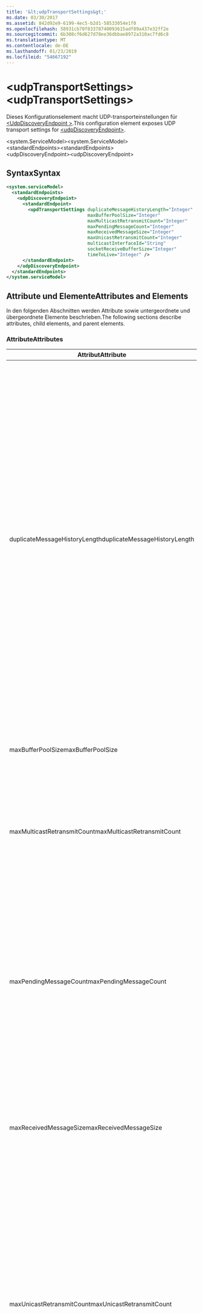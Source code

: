 ```yaml
---
title: '&lt;udpTransportSettings&gt;'
ms.date: 03/30/2017
ms.assetid: 842d92e9-6199-4ec5-b2d1-58533054e1f0
ms.openlocfilehash: 58931cb70f83378740093615adf89a437e32ff2e
ms.sourcegitcommit: 6b308cf6d627d78ee36dbbae8972a310ac7fd6c8
ms.translationtype: MT
ms.contentlocale: de-DE
ms.lasthandoff: 01/23/2019
ms.locfileid: "54667192"
---
```

# <a name="ltudptransportsettingsgt"></a><span data-ttu-id="d3675-102">&lt;udpTransportSettings&gt;</span><span class="sxs-lookup"><span data-stu-id="d3675-102">&lt;udpTransportSettings&gt;</span></span>
<span data-ttu-id="d3675-103">Dieses Konfigurationselement macht UDP-transporteinstellungen für [ \<UdpDiscoveryEndpoint >](../../../../../docs/framework/configure-apps/file-schema/wcf/udpdiscoveryendpoint.md).</span><span class="sxs-lookup"><span data-stu-id="d3675-103">This configuration element exposes UDP transport settings for [\<udpDiscoveryEndpoint>](../../../../../docs/framework/configure-apps/file-schema/wcf/udpdiscoveryendpoint.md).</span></span>  
  
<span data-ttu-id="d3675-104">\<system.ServiceModel></span><span class="sxs-lookup"><span data-stu-id="d3675-104">\<system.ServiceModel></span></span>  
<span data-ttu-id="d3675-105">\<standardEndpoints></span><span class="sxs-lookup"><span data-stu-id="d3675-105">\<standardEndpoints></span></span>  
<span data-ttu-id="d3675-106">\<udpDiscoveryEndpoint></span><span class="sxs-lookup"><span data-stu-id="d3675-106">\<udpDiscoveryEndpoint></span></span>  
  
## <a name="syntax"></a><span data-ttu-id="d3675-107">Syntax</span><span class="sxs-lookup"><span data-stu-id="d3675-107">Syntax</span></span>  
  
```xml  
<system.serviceModel>
  <standardEndpoints>
    <udpDiscoveryEndpoint>
      <standardEndpoint>
        <updTransportSettings duplicateMessageHistoryLength="Integer"
                              maxBufferPoolSize="Integer"
                              maxMulticastRetransmitCount="Integer"
                              maxPendingMessageCount="Integer"
                              maxReceivedMessageSize="Integer"
                              maxUnicastRetransmitCount="Integer"
                              multicastInterfaceId="String"
                              socketReceiveBufferSize="Integer"
                              timeToLive="Integer" />
      </standardEndpoint>
    </udpDiscoveryEndpoint>
  </standardEndpoints>
</system.serviceModel>
```  
  
## <a name="attributes-and-elements"></a><span data-ttu-id="d3675-108">Attribute und Elemente</span><span class="sxs-lookup"><span data-stu-id="d3675-108">Attributes and Elements</span></span>  
 <span data-ttu-id="d3675-109">In den folgenden Abschnitten werden Attribute sowie untergeordnete und übergeordnete Elemente beschrieben.</span><span class="sxs-lookup"><span data-stu-id="d3675-109">The following sections describe attributes, child elements, and parent elements.</span></span>  
  
### <a name="attributes"></a><span data-ttu-id="d3675-110">Attribute</span><span class="sxs-lookup"><span data-stu-id="d3675-110">Attributes</span></span>  
  
|<span data-ttu-id="d3675-111">Attribut</span><span class="sxs-lookup"><span data-stu-id="d3675-111">Attribute</span></span>|<span data-ttu-id="d3675-112">Beschreibung</span><span class="sxs-lookup"><span data-stu-id="d3675-112">Description</span></span>|  
|---------------|-----------------|  
|<span data-ttu-id="d3675-113">duplicateMessageHistoryLength</span><span class="sxs-lookup"><span data-stu-id="d3675-113">duplicateMessageHistoryLength</span></span>|<span data-ttu-id="d3675-114">Eine ganze Zahl, die die maximale Anzahl an Nachrichtenhashes angibt, die vom Transport zum Identifizieren von doppelten Nachrichten verwendet werden.</span><span class="sxs-lookup"><span data-stu-id="d3675-114">An integer that specifies the maximum number of message hashes used by the transport for identifying duplicate messages.</span></span>  <span data-ttu-id="d3675-115">Die Erkennung doppelter Nachrichten wird auf TransportManager-Ebene ausgeführt.</span><span class="sxs-lookup"><span data-stu-id="d3675-115">Duplicate detection will be done at the TransportManager level.</span></span> <span data-ttu-id="d3675-116">Mit dem Wert 0 wird die Erkennung doppelter Nachrichten deaktiviert.</span><span class="sxs-lookup"><span data-stu-id="d3675-116">Setting this property to 0 disables duplicate detection.</span></span><br /><br /> <span data-ttu-id="d3675-117">Dieses Attribut ermöglicht Systemadministratoren und Entwicklern, Algorithmen zur Erkennung doppelter Nachrichten zu deaktivieren.</span><span class="sxs-lookup"><span data-stu-id="d3675-117">This attribute allows system administrators or developers to turn off duplicate message detection algorithms.</span></span> <span data-ttu-id="d3675-118">Dies kann nützlich sein, wenn Sie einen eigenen Algorithmus zur Erkennung doppelter Nachrichten implementieren möchten.</span><span class="sxs-lookup"><span data-stu-id="d3675-118">This may be desirable if you want to implement your own duplicate detection algorithm.</span></span><br /><br /> <span data-ttu-id="d3675-119">Der Standard ist 4112.</span><span class="sxs-lookup"><span data-stu-id="d3675-119">The default is 4112.</span></span>|  
|<span data-ttu-id="d3675-120">maxBufferPoolSize</span><span class="sxs-lookup"><span data-stu-id="d3675-120">maxBufferPoolSize</span></span>|<span data-ttu-id="d3675-121">Eine ganze Zahl, die die maximale Größe von Pufferpools angibt, die vom Transport verwendet werden.</span><span class="sxs-lookup"><span data-stu-id="d3675-121">An integer that specifies the maximum size of any buffer pools used by the transport.</span></span>|  
|<span data-ttu-id="d3675-122">maxMulticastRetransmitCount</span><span class="sxs-lookup"><span data-stu-id="d3675-122">maxMulticastRetransmitCount</span></span>|<span data-ttu-id="d3675-123">Eine ganze Zahl, die die maximale Anzahl angibt, die eine Nachricht (zusätzlich zum ersten Senden) neu gesendet werden soll.</span><span class="sxs-lookup"><span data-stu-id="d3675-123">An integer that specifies the maximum number of times the message should be retransmitted (in addition to the first send).</span></span><br /><br /> <span data-ttu-id="d3675-124">Der Standard ist 2.</span><span class="sxs-lookup"><span data-stu-id="d3675-124">The default is 2.</span></span>|  
|<span data-ttu-id="d3675-125">maxPendingMessageCount</span><span class="sxs-lookup"><span data-stu-id="d3675-125">maxPendingMessageCount</span></span>|<span data-ttu-id="d3675-126">Eine ganze Zahl, die die maximale Anzahl an Nachrichten angibt, die empfangen, jedoch noch nicht aus dem InputQueue-Element für eine einzelne Channelinstanz entfernt wurden.</span><span class="sxs-lookup"><span data-stu-id="d3675-126">An integer that specifies the maximum number of messages that have been received but not yet removed from the InputQueue for an individual channel instance.</span></span>  <span data-ttu-id="d3675-127">Wenn das InputQueue-Element das Limit für die Anzahl ausstehender Nachrichten erreicht hat, wird die Nachricht verworfen.</span><span class="sxs-lookup"><span data-stu-id="d3675-127">If the InputQueue has hit its pending message count limit, the message will be dropped.</span></span><br /><br /> <span data-ttu-id="d3675-128">Der Standard ist 32.</span><span class="sxs-lookup"><span data-stu-id="d3675-128">The default is 32.</span></span>|  
|<span data-ttu-id="d3675-129">maxReceivedMessageSize</span><span class="sxs-lookup"><span data-stu-id="d3675-129">maxReceivedMessageSize</span></span>|<span data-ttu-id="d3675-130">Eine ganze Zahl, die die maximale Größe einer Nachricht angibt, die von der Bindung verarbeitet werden kann.</span><span class="sxs-lookup"><span data-stu-id="d3675-130">An integer that specifies the maximum size for a message that can be processed by the binding.</span></span><br /><br /> <span data-ttu-id="d3675-131">Der Standardwert ist 65507.</span><span class="sxs-lookup"><span data-stu-id="d3675-131">The default value is 65507.</span></span>|  
|<span data-ttu-id="d3675-132">maxUnicastRetransmitCount</span><span class="sxs-lookup"><span data-stu-id="d3675-132">maxUnicastRetransmitCount</span></span>|<span data-ttu-id="d3675-133">Eine ganze Zahl, die die maximale Anzahl angibt, die eine Nachricht (zusätzlich zum ersten Senden) neu gesendet werden soll.</span><span class="sxs-lookup"><span data-stu-id="d3675-133">An integer that specifies the maximum number of times the message should be retransmitted (in addition to the first send).</span></span>  <span data-ttu-id="d3675-134">Wenn die Nachricht an eine Unicastadresse gesendet und eine Antwortnachricht mit einem entsprechenden RelatesTo-Header empfangen wird, dann wird die Neuübertragung möglicherweise frühzeitig beendet (bevor die Nachricht die konfigurierte Anzahl an Malen neu gesendet wurde).</span><span class="sxs-lookup"><span data-stu-id="d3675-134">If the message is sent to a unicast address and a response message is received with a corresponding RelatesTo header, then retransmission may terminate early (before retransmitting the configured number of times).</span></span><br /><br /> <span data-ttu-id="d3675-135">Der Standardwert ist 1.</span><span class="sxs-lookup"><span data-stu-id="d3675-135">The default value is 1.</span></span>|  
|<span data-ttu-id="d3675-136">multicastInterfaceId</span><span class="sxs-lookup"><span data-stu-id="d3675-136">multicastInterfaceId</span></span>|<span data-ttu-id="d3675-137">Eine Zeichenfolge, die den Netzwerkadapter eindeutig identifiziert, der zum Senden und Empfangen von Multicastdatenverkehr auf Computern mit mehreren Adressen verwendet werden soll.</span><span class="sxs-lookup"><span data-stu-id="d3675-137">A string that uniquely identifies the network adapter that should be used when sending and receiving multicast traffic on multi-homed machines.</span></span> <span data-ttu-id="d3675-138">Zur Laufzeit verwendet der Transport diesen Attributwert, um den Schnittstellenindex nachzuschlagen, der dann zum Festlegen der Socketoptionen `IP_MULTICAST_IF` und `IPV6_MULTICAST_IF` verwendet wird.</span><span class="sxs-lookup"><span data-stu-id="d3675-138">At runtime, the transport will use this attribute value to lookup the interface index, which is then used to set the `IP_MULTICAST_IF` and `IPV6_MULTICAST_IF` socket options.</span></span>  <span data-ttu-id="d3675-139">Beim Beitreten zu einer Multicastgruppe wird der gleiche Schnittstellenindex verwendet.</span><span class="sxs-lookup"><span data-stu-id="d3675-139">The same interface index will be used when joining a multicast group, if applicable.</span></span><br /><br /> <span data-ttu-id="d3675-140">Der Standardwert ist `null`.</span><span class="sxs-lookup"><span data-stu-id="d3675-140">The default value is `null`.</span></span>|  
|<span data-ttu-id="d3675-141">socketReceiveBufferSize</span><span class="sxs-lookup"><span data-stu-id="d3675-141">socketReceiveBufferSize</span></span>|<span data-ttu-id="d3675-142">Eine ganze Zahl, die die Empfangspuffergröße auf dem zugrunde liegenden WinSock-Socket angibt.</span><span class="sxs-lookup"><span data-stu-id="d3675-142">An integer that specifies the receive buffer size on the underlying WinSock socket.</span></span><br /><br /> <span data-ttu-id="d3675-143">Ein Benutzer eines empfangenden Kanals kann dieses Attribut für die Bindung verwenden, um zu steuern, wie sich das System verhält, wenn es Daten empfängt.</span><span class="sxs-lookup"><span data-stu-id="d3675-143">A user of a receiving channel can use this attribute on the Binding to control how the system behaves when it receives data.</span></span>  <span data-ttu-id="d3675-144">Wenn zum Beispiel eine Anwendung vorliegt, die mit dem maximalen Schwellenwert eingehende WCF-Nachrichten verarbeitet, werden Nachrichten durch Verwendung eines höheren Werts für dieses Attribut im WinSock-Puffer gestapelt, während sie darauf warten, von der Anwendung verarbeitet zu werden.</span><span class="sxs-lookup"><span data-stu-id="d3675-144">For example, given an application that is consuming inbound WCF messages at the maximum threshold, using a higher value for this attribute would allow messages to stack up in the WinSock buffer while waiting for the application to be able to process them.</span></span>  <span data-ttu-id="d3675-145">Bei der Verwendung eines niedrigeren Werts in derselben Situation werden Meldungen verworfen.</span><span class="sxs-lookup"><span data-stu-id="d3675-145">Using a lower value in the same situation would result in messages getting dropped.</span></span> <span data-ttu-id="d3675-146">Dieses Attribut macht die zugrunde liegende `SO_RCVBUF` Socketoption. Dieser Attributwert muss mindestens die Größe des `maxReceivedMessageSize`.</span><span class="sxs-lookup"><span data-stu-id="d3675-146">This attribute exposes the underlying WinSock `SO_RCVBUF` socket option.This attribute value must be at least the size of `maxReceivedMessageSize`.</span></span>   <span data-ttu-id="d3675-147">Festlegen auf einen Wert kleiner als die `maxReceivedMessageSize` führt zu einer Laufzeitausnahme.</span><span class="sxs-lookup"><span data-stu-id="d3675-147">Setting it to a value smaller than the `maxReceivedMessageSize` will result in a runtime exception.</span></span><br /><br /> <span data-ttu-id="d3675-148">Der Standardwert ist 65536.</span><span class="sxs-lookup"><span data-stu-id="d3675-148">The default value is 65536.</span></span>|  
|<span data-ttu-id="d3675-149">timeToLive</span><span class="sxs-lookup"><span data-stu-id="d3675-149">timeToLive</span></span>|<span data-ttu-id="d3675-150">Eine ganze Zahl, die die Anzahl an Netzwerksegmenthops angibt, die ein Multicastpaket durchlaufen kann.</span><span class="sxs-lookup"><span data-stu-id="d3675-150">An integer that specifies the number of network segment hops that a multicast packet can traverse.</span></span>  <span data-ttu-id="d3675-151">Dieses Attribut macht die den Socketoptionen `IP_MULTICAST_TTL` und `IP_TTL` zugeordnete Funktionalität verfügbar.</span><span class="sxs-lookup"><span data-stu-id="d3675-151">This attribute exposes the functionality associated with the `IP_MULTICAST_TTL` and `IP_TTL` socket options.</span></span><br /><br /> <span data-ttu-id="d3675-152">Der Standardwert ist 1.</span><span class="sxs-lookup"><span data-stu-id="d3675-152">The default value is 1.</span></span>|  
  
### <a name="child-elements"></a><span data-ttu-id="d3675-153">Untergeordnete Elemente</span><span class="sxs-lookup"><span data-stu-id="d3675-153">Child Elements</span></span>  
 <span data-ttu-id="d3675-154">Keine</span><span class="sxs-lookup"><span data-stu-id="d3675-154">None.</span></span>  
  
### <a name="parent-elements"></a><span data-ttu-id="d3675-155">Übergeordnete Elemente</span><span class="sxs-lookup"><span data-stu-id="d3675-155">Parent Elements</span></span>  
  
|<span data-ttu-id="d3675-156">Element</span><span class="sxs-lookup"><span data-stu-id="d3675-156">Element</span></span>|<span data-ttu-id="d3675-157">Beschreibung</span><span class="sxs-lookup"><span data-stu-id="d3675-157">Description</span></span>|  
|-------------|-----------------|  
|[<span data-ttu-id="d3675-158">\<udpDiscoveryEndpoint></span><span class="sxs-lookup"><span data-stu-id="d3675-158">\<udpDiscoveryEndpoint></span></span>](../../../../../docs/framework/configure-apps/file-schema/wcf/udpdiscoveryendpoint.md)|<span data-ttu-id="d3675-159">Ein Standardendpunkt mit festem Ermittlungsvertrag und fester UDP-Transportbindung.</span><span class="sxs-lookup"><span data-stu-id="d3675-159">A standard endpoint that has fixed discovery contract and UDP transport binding.</span></span>|  
  
## <a name="see-also"></a><span data-ttu-id="d3675-160">Siehe auch</span><span class="sxs-lookup"><span data-stu-id="d3675-160">See also</span></span>
- <xref:System.ServiceModel.Discovery.UdpTransportSettings>
